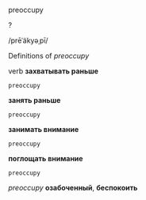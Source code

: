 preoccupy

?

/prēˈäkyəˌpī/

Definitions of _preoccupy_

verb
**захватывать раньше**

    preoccupy
**занять раньше**

    preoccupy
**занимать внимание**

    preoccupy
**поглощать внимание**

    preoccupy

_preoccupy_
**озабоченный**, **беспокоить**